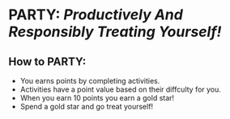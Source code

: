 # PARTY: _Productively And Responsibly Treating Yourself!_


## How to PARTY:
- You earns points by completing activities.
- Activities have a point value based on their diffculty for you.
- When you earn 10 points you earn a gold star!
- Spend a gold star and go treat yourself!
